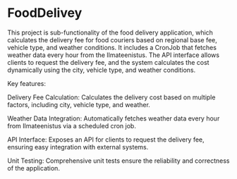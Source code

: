 # FoodDelivey
This project is sub-functionality of the food delivery application, which calculates the delivery fee for food couriers based on regional base fee, vehicle type, and weather conditions. It includes a CronJob that fetches weather data every hour from the Ilmateenistus. The API interface allows clients to request the delivery fee, and the system calculates the cost dynamically using the city, vehicle type, and weather conditions.

Key features:

Delivery Fee Calculation: Calculates the delivery cost based on multiple factors, including city, vehicle type, and weather.

Weather Data Integration: Automatically fetches weather data every hour from Ilmateenistus via a scheduled cron job.

API Interface: Exposes an API for clients to request the delivery fee, ensuring easy integration with external systems.

Unit Testing: Comprehensive unit tests ensure the reliability and correctness of the application.
